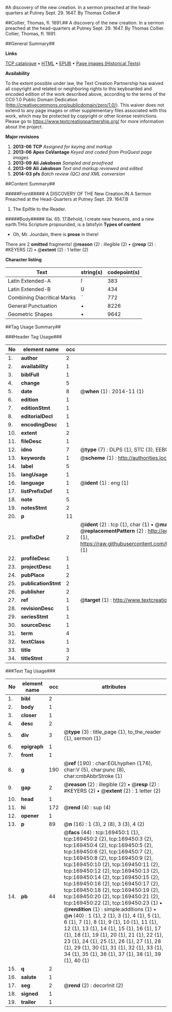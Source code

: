 #A discovery of the new creation. In a sermon preached at the head-quarters at Putney Sept. 29. 1647. By Thomas Collier.#

##Collier, Thomas, fl. 1691.##
A discovery of the new creation. In a sermon preached at the head-quarters at Putney Sept. 29. 1647. By Thomas Collier.
Collier, Thomas, fl. 1691.

##General Summary##

**Links**

[TCP catalogue](http://www.ota.ox.ac.uk/tcp/)  • 
[HTML](http://tei.it.ox.ac.uk/tcp/Texts-HTML/free/A74/A74623.html)  • 
[EPUB](http://tei.it.ox.ac.uk/tcp/Texts-EPUB/free/A74/A74623.epub) • 
[Page images (Historical Texts)](https://historicaltexts.jisc.ac.uk/eebo-99867212e)

**Availability**

To the extent possible under law, the Text Creation Partnership has waived all copyright and related or neighboring rights to this keyboarded and encoded edition of the work described above, according to the terms of the CC0 1.0 Public Domain Dedication (http://creativecommons.org/publicdomain/zero/1.0/). This waiver does not extend to any page images or other supplementary files associated with this work, which may be protected by copyright or other license restrictions. Please go to https://www.textcreationpartnership.org/ for more information about the project.

**Major revisions**

1. __2013-06__ __TCP__ *Assigned for keying and markup*
1. __2013-06__ __Apex CoVantage__ *Keyed and coded from ProQuest page images*
1. __2013-09__ __Ali Jakobson__ *Sampled and proofread*
1. __2013-09__ __Ali Jakobson__ *Text and markup reviewed and edited*
1. __2014-03__ __pfs__ *Batch review (QC) and XML conversion*

##Content Summary##

#####Front#####
A DISCOVERY OF THE New Creation.IN A Sermon Preached at the Head-Quarters at Putney Sept. 29. 1647.B
1. The Epiſtle to the Reader.

#####Body#####
Iſai. 65. 17.Behold, I create new heavens, and a new earth.THis Scripture propounded, is a ſatisfyin
**Types of content**

  * Oh, Mr. Jourdain, there is **prose** in there!

There are 2 **omitted** fragments! 
 @__reason__ (2) : illegible (2)  •  @__resp__ (2) : #KEYERS (2)  •  @__extent__ (2) : 1 letter (2)

**Character listing**


|Text|string(s)|codepoint(s)|
|---|---|---|
|Latin Extended-A|ſ|383|
|Latin Extended-B|Ʋ|434|
|Combining             Diacritical Marks|̄|772|
|General Punctuation|•|8226|
|Geometric Shapes|▪|9642|

##Tag Usage Summary##

###Header Tag Usage###

|No|element name|occ|attributes|
|---|---|---|---|
|1.|__author__|2||
|2.|__availability__|1||
|3.|__biblFull__|1||
|4.|__change__|5||
|5.|__date__|8| @__when__ (1) : 2014-11 (1)|
|6.|__edition__|1||
|7.|__editionStmt__|1||
|8.|__editorialDecl__|1||
|9.|__encodingDesc__|1||
|10.|__extent__|2||
|11.|__fileDesc__|1||
|12.|__idno__|7| @__type__ (7) : DLPS (1), STC (3), EEBO-CITATION (1), PROQUEST (1), VID (1)|
|13.|__keywords__|1| @__scheme__ (1) : http://authorities.loc.gov/ (1)|
|14.|__label__|5||
|15.|__langUsage__|1||
|16.|__language__|1| @__ident__ (1) : eng (1)|
|17.|__listPrefixDef__|1||
|18.|__note__|5||
|19.|__notesStmt__|2||
|20.|__p__|11||
|21.|__prefixDef__|2| @__ident__ (2) : tcp (1), char (1)  •  @__matchPattern__ (2) : ([0-9\-]+):([0-9IVX]+) (1), (.+) (1)  •  @__replacementPattern__ (2) : http://eebo.chadwyck.com/downloadtiff?vid=$1&page=$2 (1), https://raw.githubusercontent.com/textcreationpartnership/Texts/master/tcpchars.xml#$1 (1)|
|22.|__profileDesc__|1||
|23.|__projectDesc__|1||
|24.|__pubPlace__|2||
|25.|__publicationStmt__|2||
|26.|__publisher__|2||
|27.|__ref__|1| @__target__ (1) : http://www.textcreationpartnership.org/docs/. (1)|
|28.|__revisionDesc__|1||
|29.|__seriesStmt__|1||
|30.|__sourceDesc__|1||
|31.|__term__|4||
|32.|__textClass__|1||
|33.|__title__|3||
|34.|__titleStmt__|2||


###Text Tag Usage###

|No|element name|occ|attributes|
|---|---|---|---|
|1.|__bibl__|2||
|2.|__body__|1||
|3.|__closer__|1||
|4.|__desc__|2||
|5.|__div__|3| @__type__ (3) : title_page (1), to_the_reader (1), sermon (1)|
|6.|__epigraph__|1||
|7.|__front__|1||
|8.|__g__|190| @__ref__ (190) : char:EOLhyphen (176), char:V (5), char:punc (8), char:cmbAbbrStroke (1)|
|9.|__gap__|2| @__reason__ (2) : illegible (2)  •  @__resp__ (2) : #KEYERS (2)  •  @__extent__ (2) : 1 letter (2)|
|10.|__head__|1||
|11.|__hi__|172| @__rend__ (4) : sup (4)|
|12.|__opener__|1||
|13.|__p__|89| @__n__ (16) : 1 (3), 2 (8), 3 (3), 4 (2)|
|14.|__pb__|44| @__facs__ (44) : tcp:169450:1 (1), tcp:169450:2 (2), tcp:169450:3 (2), tcp:169450:4 (2), tcp:169450:5 (2), tcp:169450:6 (2), tcp:169450:7 (2), tcp:169450:8 (2), tcp:169450:9 (2), tcp:169450:10 (2), tcp:169450:11 (2), tcp:169450:12 (2), tcp:169450:13 (2), tcp:169450:14 (2), tcp:169450:15 (2), tcp:169450:16 (2), tcp:169450:17 (2), tcp:169450:18 (2), tcp:169450:19 (2), tcp:169450:20 (2), tcp:169450:21 (2), tcp:169450:22 (2), tcp:169450:23 (1)  •  @__rendition__ (1) : simple:additions (1)  •  @__n__ (40) : 1 (1), 2 (1), 3 (1), 4 (1), 5 (1), 6 (1), 7 (1), 8 (1), 9 (1), 10 (1), 11 (1), 12 (1), 13 (1), 14 (1), 15 (1), 16 (1), 17 (1), 18 (1), 19 (1), 20 (1), 21 (1), 22 (1), 23 (1), 24 (1), 25 (1), 26 (1), 27 (1), 28 (1), 29 (1), 30 (1), 31 (1), 32 (1), 33 (1), 34 (1), 35 (1), 36 (1), 37 (1), 38 (1), 39 (1), 40 (1)|
|15.|__q__|2||
|16.|__salute__|1||
|17.|__seg__|2| @__rend__ (2) : decorInit (2)|
|18.|__signed__|1||
|19.|__trailer__|1||
